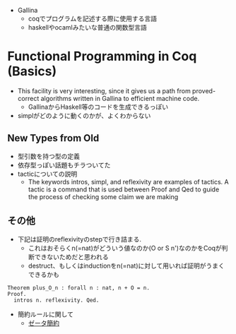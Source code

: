
* Gallina 
  * coqでプログラムを記述する際に使用する言語
  * haskellやocamlみたいな普通の関数型言語

# Functional Programming in Coq    (Basics)
* This facility is very interesting, since it gives us a path from proved-correct algorithms written in Gallina to efficient machine code. 
  * GallinaからHaskell等のコードを生成できるっぽい
* simplがどのように動くのかが、よくわからない

## New Types from Old
* 型引数を持つ型の定義
* 依存型っぽい話題もチラついてた
* tacticについての説明
  * The keywords intros, simpl, and reflexivity are examples of tactics. A tactic is a command that is used between Proof and Qed to guide the process of checking some claim we are making

## その他
* 下記は証明のreflexivityのstepで行き詰まる.
  * これはおそらくn(=nat)がどういう値なのか(O or S n')なのかをCoqが判断できないためだと思われる
  * destruct、もしくはinductionをn(=nat)に対して用いれば証明がうまくできるかも
```coq
Theorem plus_O_n : forall n : nat, n + O = n.
Proof.
  intros n. reflexivity. Qed.
```
* 簡約ルールに関して
  * [ゼータ簡約](https://coq.inria.fr/refman/language/core/conversion.html#:~:text=these%20conversion%20rules.-,Reductions,-convert%20terms%20to)
